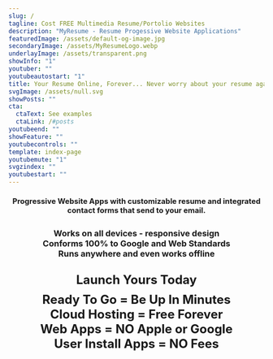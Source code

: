 ```yaml
---
slug: /
tagline: Cost FREE Multimedia Resume/Portolio Websites
description: "MyResume - Resume Progessive Website Applications"
featuredImage: /assets/default-og-image.jpg
secondaryImage: /assets/MyResumeLogo.webp
underlayImage: /assets/transparent.png
showInfo: "1"
youtuber: ""
youtubeautostart: "1"
title: Your Resume Online, Forever... Never worry about your resume again.
svgImage: /assets/null.svg
showPosts: ""
cta:
  ctaText: See examples
  ctaLink: /#posts
youtubeend: ""
showFeature: ""
youtubecontrols: ""
template: index-page
youtubemute: "1"
svgzindex: ""
youtubestart: ""
---
```

<h3 class="" style="color:; font-weight:bold; font-size:105%; margin:1rem 0; text-align:center; padding:5px; border-radius:12px;">
Progressive Website Apps with customizable resume and integrated contact forms that send to your email. </h3>

<h3 class="" style="color:; margin:1rem 0; text-align:center; padding:5px; border-radius:12px;">
Works on all devices - responsive design
<br />
Conforms 100% to Google and Web Standards 
<br />
Runs anywhere and even works offline
<br />
 </h3>


 <div class="" style=" padding: 1rem 2rem; border: 0px double rgb(255, 255, 255); border-radius: 12px;"><h2 class="title1 txtshadow-header" style="position: relative; text-align: center; float: none; margin: 0px; padding: 0px; font-size: 1.5rem;"><span class="" style="font-size: 100%; font-weight: bold; border-radius: 12px; margin-top: -10px; position: absolute; width: 100%; display: flex; justify-content: center; border: 0px solid rgb(0, 0, 0);">Launch Yours Today</span>
 <br />
 Ready To Go = Be Up In Minutes<br />
<!-- Serverless Cloud Based = FREE<br /> -->
Cloud Hosting = Free Forever<br />
Web Apps = NO Apple or Google
<br />
<span  className="neonText2">User Install Apps = NO Fees<br />



 
 <!-- <br><span style="font-size: 90%;">Fast | Flexible | Secure | Features</span><br><br> -->

<!-- <h3 class="" style="color:; font-weight:bold; font-size:115%; margin:1rem 0; text-align:center; padding:5px; border-radius:12px;"> Built for artists, photographers, musicians, and others who want their resume online forever and to stand out from the crowd.
</h3> -->

<!-- <blockquote>
<p>MyResume produce top-notch SEO-minded content that ranks incredibly well in Google page rankings. It has everything! Social Media sites auto import Website previews with descriptions. It makes things SO easy, just click to share!</p>
<div style="text-align:right; padding-right:20%;"> – Satisfied MyResume User</div>
</blockquote> -->